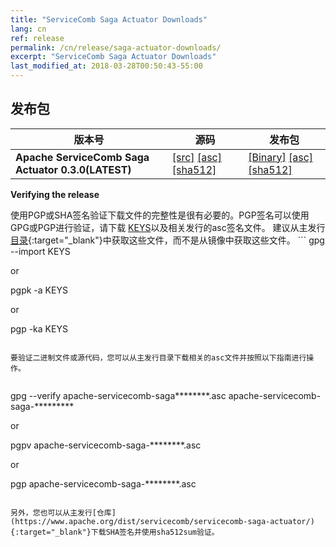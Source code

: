 ```yaml
---
title: "ServiceComb Saga Actuator Downloads"
lang: cn
ref: release
permalink: /cn/release/saga-actuator-downloads/
excerpt: "ServiceComb Saga Actuator Downloads"
last_modified_at: 2018-03-28T00:50:43-55:00
---
```


## 发布包

| 版本号           |         源码            |           发布包         |
| ---------------------- | --------------------------------- | --------------------------------- |
|**Apache ServiceComb Saga Actuator 0.3.0(LATEST)**|[[src]](https://apache.org/dyn/closer.cgi/servicecomb/servicecomb-saga-actuator/0.3.0/apache-servicecomb-saga-actuator-distribution-0.3.0-src.zip) [[asc]](https://www.apache.org/dist/servicecomb/servicecomb-saga-actuator/0.3.0/apache-servicecomb-saga-actuator-distribution-0.3.0-src.zip.asc) [[sha512]](https://www.apache.org/dist/servicecomb/servicecomb-saga-actuator/0.3.0/apache-servicecomb-saga-actuator-distribution-0.3.0-src.zip.sha512)|[[Binary]](https://apache.org/dyn/closer.cgi/servicecomb/servicecomb-saga-actuator/0.3.0/apache-servicecomb-saga-actuator-distribution-0.3.0-bin.zip) [[asc]](https://www.apache.org/dist/servicecomb/servicecomb-saga-actuator/0.3.0/apache-servicecomb-saga-actuator-distribution-0.3.0-bin.zip.asc) [[sha512]](https://www.apache.org/dist/servicecomb/servicecomb-saga-actuator/0.3.0/apache-servicecomb-saga-actuator-distribution-0.3.0-bin.zip.sha512)|

**Verifying the release**

使用PGP或SHA签名验证下载文件的完整性是很有必要的。PGP签名可以使用GPG或PGP进行验证，请下载 [KEYS](https://www.apache.org/dist/servicecomb/KEYS)以及相关发行的asc签名文件。
建议从主发行[目录](https://www.apache.org/dist/servicecomb/servicecomb-saga-actuator/){:target="_blank"}中获取这些文件，而不是从镜像中获取这些文件。 ```
 gpg --import KEYS

 or

 pgpk -a KEYS

 or

 pgp -ka KEYS

```

要验证二进制文件或源代码，您可以从主发行目录下载相关的asc文件并按照以下指南进行操作。


```
gpg --verify apache-servicecomb-saga********.asc apache-servicecomb-saga-*********

or

pgpv apache-servicecomb-saga-********.asc

or

pgp apache-servicecomb-saga-********.asc


```

另外，您也可以从主发行[仓库](https://www.apache.org/dist/servicecomb/servicecomb-saga-actuator/){:target="_blank"}下载SHA签名并使用sha512sum验证。
